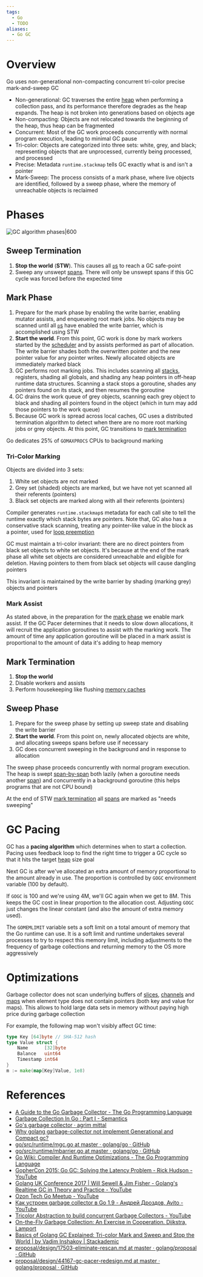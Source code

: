 ```yaml
---
tags:
  - Go
  - TODO
aliases:
  - Go GC
---
```


# Overview

Go uses non-generational non-compacting concurrent tri-color precise mark-and-sweep GC

- Non-generational: GC traverses the entire [heap](Heap%20Memory.md) when performing a collection pass, and its performance therefore degrades as the heap expands. The heap is not broken into generations based on objects age
- Non-compacting: Objects are not relocated towards the beginning of the heap, thus heap can be fragmented
- Concurrent: Most of the GC work proceeds concurrently with normal program execution, leading to minimal GC pause
- Tri-color: Objects are categorized into three sets: white, grey, and black; representing objects that are unprocessed, currently being processed, and processed
- Precise: Metadata `runtime.stackmap` tells GC exactly what is and isn't a pointer
- Mark-Sweep: The process consists of a mark phase, where live objects are identified, followed by a sweep phase, where the memory of unreachable objects is reclaimed

# Phases

![GC algorithm phases|600](GC%20algorithm%20phases.png)

## Sweep Termination

1. **Stop the world** (**STW**). This causes all [`p`s](Go%20Goroutines%20and%20Scheduler%20Internals.md) to reach a GC safe-point
2. Sweep any unswept [spans](Go%20Memory%20Allocator.md). There will only be unswept spans if this GC cycle was forced before the expected time

## Mark Phase

1. Prepare for the mark phase by enabling the write barrier, enabling mutator assists, and enqueueing root mark jobs. No objects may be scanned until all [`p`s](Go%20Goroutines%20and%20Scheduler%20Internals.md) have enabled the write barrier, which is accomplished using STW
2. **Start the world**. From this point, GC work is done by mark workers started by the [scheduler](Go%20Goroutines%20and%20Scheduler%20Internals.md) and by assists performed as part of allocation. The write barrier shades both the overwritten pointer and the new pointer value for any pointer writes. Newly allocated objects are immediately marked black
3. GC performs root marking jobs. This includes scanning all [stacks](Call%20Stack.md), registers, shading all globals, and shading any heap pointers in off-heap runtime data structures. Scanning a stack stops a goroutine, shades any pointers found on its stack, and then resumes the goroutine
4. GC drains the work queue of grey objects, scanning each grey object to black and shading all pointers found in the object (which in turn may add those pointers to the work queue)
5. Because GC work is spread across local caches, GC uses a distributed termination algorithm to detect when there are no more root marking jobs or grey objects. At this point, GC transitions to [mark termination](#Mark%20Termination)

Go dedicates 25% of `GOMAXPROCS` CPUs to background marking

### Tri-Color Marking

Objects are divided into 3 sets:

1. White set objects are not marked
2. Grey set (shaded) objects are marked, but we have not yet scanned all their referents (pointers)
3. Black set objects are marked along with all their referents (pointers)

Compiler generates `runtime.stackmap`s metadata for each call site to tell the runtime exactly which stack bytes are pointers. Note that, GC also has a conservative stack scanning, treating any pointer-like value in the block as a pointer, used for [loop preemption](Go%20Scheduler%20WIP.md#Loop%20Preemption)

GC must maintain a tri-color invariant: there are no direct pointers from black set objects to white set objects. It's because at the end of the mark phase all white set objects are considered unreachable and eligible for deletion. Having pointers to them from black set objects will cause dangling pointers

This invariant is maintained by the write barrier by shading (marking grey) objects and pointers

### Mark Assist

As stated above, in the preparation for the [mark phase](#Mark%20Phase) we enable mark assist. If the GC Pacer determines that it needs to slow down allocations, it will recruit the application goroutines to assist with the marking work. The amount of time any application goroutine will be placed in a mark assist is proportional to the amount of data it's adding to heap memory

## Mark Termination

1. **Stop the world**
2. Disable workers and assists
3. Perform housekeeping like flushing [memory caches](Go%20Memory%20Allocator.md)

## Sweep Phase

1. Prepare for the sweep phase by setting up sweep state and disabling the write barrier
2. **Start the world**. From this point on, newly allocated objects are white, and allocating sweeps spans before use if necessary
3. GC does concurrent sweeping in the background and in response to allocation

The sweep phase proceeds concurrently with normal program execution. The heap is swept [span-by-span](Go%20Memory%20Allocator.md) both lazily (when a goroutine needs another [span](Go%20Memory%20Allocator.md)) and concurrently in a background goroutine (this helps programs that are not CPU bound)

At the end of STW [mark termination](#Mark%20Termination) all [spans](Go%20Memory%20Allocator.md) are marked as "needs sweeping"

# GC Pacing

GC has a **pacing algorithm** which determines when to start a collection. Pacing uses feedback loop to find the right time to trigger a GC cycle so that it hits the target [heap](Heap%20Memory.md) size goal

Next GC is after we've allocated an extra amount of memory proportional to the amount already in use. The proportion is controlled by `GOGC` environment variable (100 by default). 

If `GOGC` is 100 and we're using 4M, we'll GC again when we get to 8M. This keeps the GC cost in linear proportion to the allocation cost. Adjusting `GOGC` just changes the linear constant (and also the amount of extra memory used).

The `GOMEMLIMIT` variable sets a soft limit on a total amount of memory that the Go runtime can use. It is a soft limit and runtime undertakes several processes to try to respect this memory limit, including adjustments to the frequency of garbage collections and returning memory to the OS more aggressively

# Optimizations

Garbage collector does not scan underlying buffers of [slices](Go%20Slice%20Internals.md), [channels](Go%20Channels%20Internals.md) and [maps](Go%20Map%20Internals.md) when element type does not contain pointers (both key and value for maps). This allows to hold large data sets in memory without paying high price during garbage collection

For example, the following map won't visibly affect GC time:

```go
type Key [64]byte // SHA-512 hash
type Value struct {
    Name      [32]byte
    Balance   uint64
    Timestamp int64
}
m := make(map[Key]Value, 1e8)
```

# References

- [A Guide to the Go Garbage Collector - The Go Programming Language](https://tip.golang.org/doc/gc-guide)
- [Garbage Collection In Go : Part I - Semantics](https://www.ardanlabs.com/blog/2018/12/garbage-collection-in-go-part1-semantics.html)
- [Go's garbage collector · agrim mittal](https://agrim123.github.io/posts/go-garbage-collector.html)
- [Why golang garbage-collector not implement Generational and Compact gc?](https://groups.google.com/g/golang-nuts/c/KJiyv2mV2pU) 
- [go/src/runtime/mgc.go at master · golang/go · GitHub](https://github.com/golang/go/blob/master/src/runtime/mgc.go#L5-L127)
- [go/src/runtime/mbarrier.go at master · golang/go · GitHub](https://github.com/golang/go/blob/master/src/runtime/mbarrier.go)
- [Go Wiki: Compiler And Runtime Optimizations - The Go Programming Language](https://go.dev/wiki/CompilerOptimizations#non-scannable-objects)
- [GopherCon 2015: Go GC: Solving the Latency Problem - Rick Hudson - YouTube](https://youtu.be/aiv1JOfMjm0?si=rbefmmOhxpQGB6wG)
- [Golang UK Conference 2017 \| Will Sewell & Jim Fisher - Golang's Realtime GC in Theory and Practice - YouTube](https://youtu.be/bMujSVMarqY?si=St76bli8DhHGNTeY)
- [Ozon Tech Go Meetup - YouTube](https://www.youtube.com/live/PB4vA5eId4c?si=eHToLE_jZSZu9ggR)
- [Как устроен garbage collector в Go 1.9 - Андрей Дроздов, Avito - YouTube](https://youtu.be/CX4GSErFenI?si=TrZ2A3j9jduOuQRe)
- [Tricolor Abstraction to build concurrent Garbage Collectors - YouTube](https://youtu.be/lhrRwjVPXPo?si=wrHi1hpYiEEEz0R3)
- [On-the-Fly Garbage Collection: An Exercise in Cooperation. Dijkstra, Lamport](https://lamport.azurewebsites.net/pubs/garbage.pdf)
- [Basics of Golang GC Explained: Tri-color Mark and Sweep and Stop the World \| by Vadim Inshakov \| Stackademic](https://blog.stackademic.com/basics-of-golang-gc-explained-tri-color-mark-and-sweep-and-stop-the-world-cc832f99164c)
- [proposal/design/17503-eliminate-rescan.md at master · golang/proposal · GitHub](https://github.com/golang/proposal/blob/master/design/17503-eliminate-rescan.md)
- [proposal/design/44167-gc-pacer-redesign.md at master · golang/proposal · GitHub](https://github.com/golang/proposal/blob/master/design/44167-gc-pacer-redesign.md)
